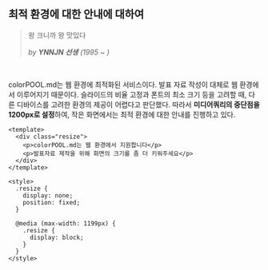 ## 최적 환경에 대한 안내에 대하여

> 왕 크니까 왕 맛있다
>
> *by **YNNJN 선생** (1995 ~ )*

<br>

colorPOOL.md는 웹 환경에 최적화된 서비스이다. 발표 자료 작성이 대체로 웹 환경에서 이루어지기 때문이다. 슬라이드의 비율 고정과 폰트의 최소 크기 등을 고려할 때, 다른 디바이스를 고려한 환경의 제공이 어렵다고 판단했다. 따라서 **미디어쿼리의 중단점을 1200px로 설정**하여, 작은 화면에서는 최적 환경에 대한 안내를 진행하고 있다.

``` vue
<template>
  <div class="resize">
    <p>colorPOOL.md는 웹 환경에서 지원합니다</p>
    <p>발표자료 제작을 위해 화면의 크기를 좀 더 키워주세요</p>
  </div>
</template>

<style>
  .resize {
    display: none;
    position: fixed;
  }

  @media (max-width: 1199px) {
    .resize {
      display: block;
    }
  }
</style>
```

<br>

<br>